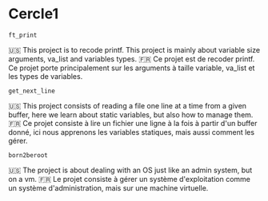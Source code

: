 # Cercle1

`ft_print`

:us: This project is to recode printf. This project is mainly about variable size arguments, va_list and variables types.
:fr: Ce projet est de recoder printf. Ce projet porte principalement sur les arguments à taille variable, va_list et les types de variables.

`get_next_line`

:us: This project consists of reading a file one line at a time from a given buffer, here we learn about static variables, but also how to manage them.
:fr: Ce projet consiste à lire un fichier une ligne à la fois à partir d'un buffer donné, ici nous apprenons les variables statiques, mais aussi comment les gérer.


`born2beroot`

:us: The project is about dealing with an OS just like an admin system, but on a vm.
:fr: Le projet consiste à gérer un système d'exploitation comme un système d'administration, mais sur une machine virtuelle.
